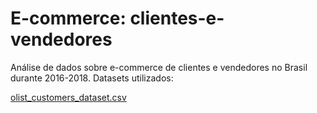 # E-commerce: clientes-e-vendedores
  Análise de dados sobre e-commerce de clientes e vendedores no Brasil durante 2016-2018.
  Datasets utilizados:

[olist_customers_dataset.csv](https://github.com/FKENZOLS/E-commerce-clientes-e-vendedores/files/9202669/olist_customers_dataset.csv)
